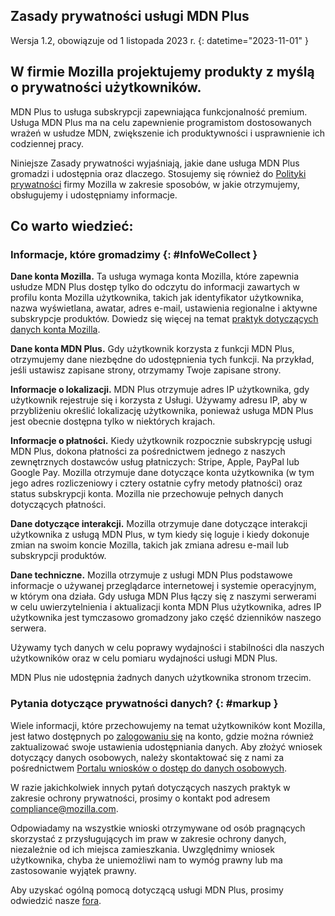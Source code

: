 ## <span class="privacy-header-firefox"></span> <span class="privacy-header-policy">Zasady prywatności</span> usługi MDN Plus

Wersja 1.2, obowiązuje od 1 listopada 2023 r.
{: datetime="2023-11-01" }

## W firmie Mozilla projektujemy produkty z myślą o prywatności użytkowników.

MDN Plus to usługa subskrypcji zapewniająca funkcjonalność premium. Usługa MDN Plus ma na celu zapewnienie programistom dostosowanych wrażeń w usłudze MDN, zwiększenie ich produktywności i usprawnienie ich codziennej pracy.

Niniejsze Zasady prywatności wyjaśniają, jakie dane usługa MDN Plus gromadzi i udostępnia oraz dlaczego. Stosujemy się również do [Polityki prywatności](https://www.mozilla.org/privacy/) firmy Mozilla w zakresie sposobów, w jakie otrzymujemy, obsługujemy i udostępniamy informacje.

## Co warto wiedzieć:

### Informacje, które gromadzimy {: #InfoWeCollect }

__Dane konta Mozilla.__ Ta usługa wymaga konta Mozilla, które zapewnia usłudze MDN Plus dostęp tylko do odczytu do informacji zawartych w profilu konta Mozilla użytkownika, takich jak identyfikator użytkownika, nazwa wyświetlana, awatar, adres e-mail, ustawienia regionalne i aktywne subskrypcje produktów. Dowiedz się więcej na temat [praktyk dotyczących danych konta Mozilla](https://www.mozilla.org/privacy/mozilla-accounts).

__Dane konta MDN Plus.__ Gdy użytkownik korzysta z funkcji MDN Plus, otrzymujemy dane niezbędne do udostępnienia tych funkcji. Na przykład, jeśli ustawisz zapisane strony, otrzymamy Twoje zapisane strony.

__Informacje o lokalizacji.__ MDN Plus otrzymuje adres IP użytkownika, gdy użytkownik rejestruje się i korzysta z Usługi. Używamy adresu IP, aby w przybliżeniu określić lokalizację użytkownika, ponieważ usługa MDN Plus jest obecnie dostępna tylko w niektórych krajach.

__Informacje o płatności.__ Kiedy użytkownik rozpocznie subskrypcję usługi MDN Plus, dokona płatności za pośrednictwem jednego z naszych zewnętrznych dostawców usług płatniczych: Stripe, Apple, PayPal lub Google Pay. Mozilla otrzymuje dane dotyczące konta użytkownika (w tym jego adres rozliczeniowy i cztery ostatnie cyfry metody płatności) oraz status subskrypcji konta. Mozilla nie przechowuje pełnych danych dotyczących płatności.

__Dane dotyczące interakcji.__ Mozilla otrzymuje dane dotyczące interakcji użytkownika z usługą MDN Plus, w tym kiedy się loguje i kiedy dokonuje zmian na swoim koncie Mozilla, takich jak zmiana adresu e-mail lub subskrypcji produktów.

__Dane techniczne.__ Mozilla otrzymuje z usługi MDN Plus podstawowe informacje o używanej przeglądarce internetowej i systemie operacyjnym, w którym ona działa. Gdy usługa MDN Plus łączy się z naszymi serwerami w celu uwierzytelnienia i aktualizacji konta MDN Plus użytkownika, adres IP użytkownika jest tymczasowo gromadzony jako część dzienników naszego serwera. 

Używamy tych danych w celu poprawy wydajności i stabilności dla naszych użytkowników oraz w celu pomiaru wydajności usługi MDN Plus.

MDN Plus nie udostępnia żadnych danych użytkownika stronom trzecim.

### Pytania dotyczące prywatności danych? {: #markup }

Wiele informacji, które przechowujemy na temat użytkowników kont Mozilla, jest łatwo dostępnych po [zalogowaniu się](https://accounts.firefox.com/signin) na konto, gdzie można również zaktualizować swoje ustawienia udostępniania danych. Aby złożyć wniosek dotyczący danych osobowych, należy skontaktować się z nami za pośrednictwem [Portalu wniosków o dostęp do danych osobowych](https://privacyportal.onetrust.com/webform/1350748f-7139-405c-8188-22740b3b5587/4ba08202-2ede-4934-a89e-f0b0870f95f0).

W razie jakichkolwiek innych pytań dotyczących naszych praktyk w zakresie ochrony prywatności, prosimy o kontakt pod adresem compliance@mozilla.com.

Odpowiadamy na wszystkie wnioski otrzymywane od osób pragnących skorzystać z przysługujących im praw w zakresie ochrony danych, niezależnie od ich miejsca zamieszkania. Uwzględnimy wniosek użytkownika, chyba że uniemożliwi nam to wymóg prawny lub ma zastosowanie wyjątek prawny.

Aby uzyskać ogólną pomocą dotyczącą usługi MDN Plus, prosimy odwiedzić nasze [fora](https://support.mozilla.org/).
